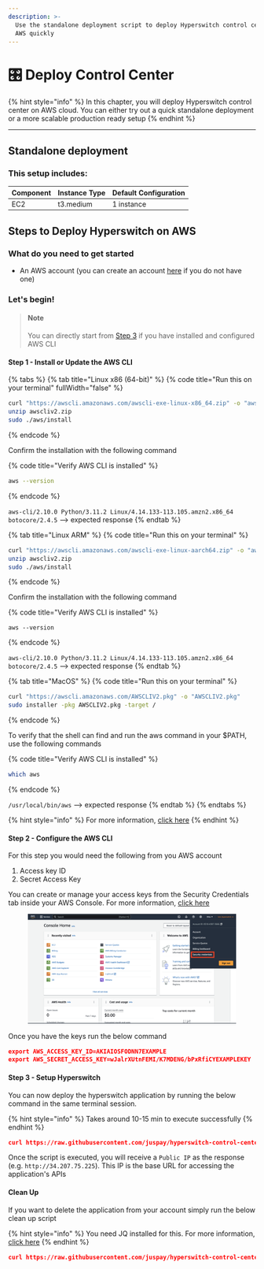 ```yaml
---
description: >-
  Use the standalone deployment script to deploy Hyperswitch control center on
  AWS quickly
---
```


# 🎛 Deploy Control Center

{% hint style="info" %}
In this chapter, you will deploy Hyperswitch control center on AWS cloud. You can either try out a quick standalone deployment or a more scalable production ready setup
{% endhint %}

***

## Standalone deployment

### This setup includes:

| Component | Instance Type | Default Configuration |
| --------- | ------------- | --------------------- |
| EC2       | t3.medium     | 1 instance            |

## Steps to Deploy Hyperswitch on AWS

### **What do you need to get started**

* An AWS account (you can create an account [here](https://portal.aws.amazon.com/gp/aws/developer/registration/index.html?refid=em\_127222) if you do not have one)



### **Let's begin!**

> #### Note
>
> You can directly start from [Step 3](deploy-control-center.md#step-3-setup-hyperswitch) if you have installed and configured AWS CLI

#### Step 1 - Install or Update the AWS CLI

{% tabs %}
{% tab title="Linux x86 (64-bit)" %}
{% code title="Run this on your terminal" fullWidth="false" %}
```bash
curl "https://awscli.amazonaws.com/awscli-exe-linux-x86_64.zip" -o "awscliv2.zip"
unzip awscliv2.zip
sudo ./aws/install
```
{% endcode %}

Confirm the installation with the following command

{% code title="Verify AWS CLI is installed" %}
```bash
aws --version
```
{% endcode %}

`aws-cli/2.10.0 Python/3.11.2 Linux/4.14.133-113.105.amzn2.x86_64 botocore/2.4.5` --> expected response
{% endtab %}

{% tab title="Linux ARM" %}
{% code title="Run this on your terminal" %}
```bash
curl "https://awscli.amazonaws.com/awscli-exe-linux-aarch64.zip" -o "awscliv2.zip"
unzip awscliv2.zip
sudo ./aws/install
```
{% endcode %}

Confirm the installation with the following command

{% code title="Verify AWS CLI is installed" %}
```
aws --version
```
{% endcode %}

`aws-cli/2.10.0 Python/3.11.2 Linux/4.14.133-113.105.amzn2.x86_64 botocore/2.4.5` --> expected response
{% endtab %}

{% tab title="MacOS" %}
{% code title="Run this on your terminal" %}
```bash
curl "https://awscli.amazonaws.com/AWSCLIV2.pkg" -o "AWSCLIV2.pkg"
sudo installer -pkg AWSCLIV2.pkg -target /
```
{% endcode %}

To verify that the shell can find and run the aws command in your $PATH, use the following commands

{% code title="Verify AWS CLI is installed" %}
```bash
which aws
```
{% endcode %}

`/usr/local/bin/aws` --> expected response
{% endtab %}
{% endtabs %}

{% hint style="info" %}
For more information, [click here](https://docs.aws.amazon.com/cli/latest/userguide/getting-started-install.html)
{% endhint %}

#### Step 2 - Configure the AWS CLI

For this step you would need the following from you AWS account

1. Access key ID
2. Secret Access Key

You can create or manage your access keys from the Security Credentials tab inside your AWS Console. For more information, [click here](https://docs.aws.amazon.com/IAM/latest/UserGuide/id\_credentials\_access-keys.html#Using\_CreateAccessKey)

<figure><img src="../../../.gitbook/assets/Screenshot 2023-10-12 at 6.00.50 PM.png" alt=""><figcaption></figcaption></figure>

Once you have the keys run the below command

```json
export AWS_ACCESS_KEY_ID=AKIAIOSFODNN7EXAMPLE
export AWS_SECRET_ACCESS_KEY=wJalrXUtnFEMI/K7MDENG/bPxRfiCYEXAMPLEKEY
```

#### Step 3 - Setup Hyperswitch

You can now deploy the hyperswitch application by running the below command in the same terminal session.

{% hint style="info" %}
Takes around 10-15 min to execute successfully
{% endhint %}

```json
curl https://raw.githubusercontent.com/juspay/hyperswitch-control-center/main/aws/hyperswitch_control_center_aws_setup.sh | bash
```



Once the script is executed, you will receive a `Public IP` as the response (e.g. `http://34.207.75.225`). This IP is the base URL for accessing the application's APIs

#### Clean Up

If you want to delete the application from your account simply run the below clean up script

{% hint style="info" %}
You need JQ installed for this. For more information, [click here](https://jqlang.github.io/jq/download/)
{% endhint %}

```json
curl https://raw.githubusercontent.com/juspay/hyperswitch-control-center/main/aws/hyperswitch_control_center_cleanup_setup.sh | bash
```

